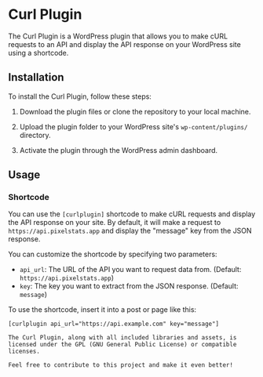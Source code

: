# Curl Plugin

The Curl Plugin is a WordPress plugin that allows you to make cURL requests to an API and display the API response on your WordPress site using a shortcode.

## Installation

To install the Curl Plugin, follow these steps:

1. Download the plugin files or clone the repository to your local machine.

2. Upload the plugin folder to your WordPress site's `wp-content/plugins/` directory.

3. Activate the plugin through the WordPress admin dashboard.

## Usage

### Shortcode

You can use the `[curlplugin]` shortcode to make cURL requests and display the API response on your site. By default, it will make a request to `https://api.pixelstats.app` and display the "message" key from the JSON response.

You can customize the shortcode by specifying two parameters:

- `api_url`: The URL of the API you want to request data from. (Default: `https://api.pixelstats.app`)
- `key`: The key you want to extract from the JSON response. (Default: `message`)

To use the shortcode, insert it into a post or page like this:

```plaintext
[curlplugin api_url="https://api.example.com" key="message"]

The Curl Plugin, along with all included libraries and assets, is licensed under the GPL (GNU General Public License) or compatible licenses.

Feel free to contribute to this project and make it even better!
